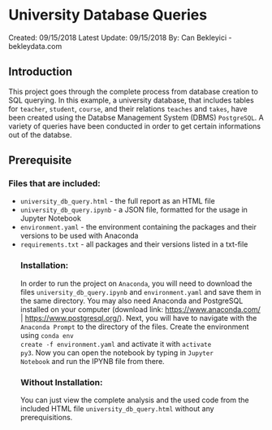# University Database Queries
Created: 09/15/2018
Latest Update: 09/15/2018
By: Can Bekleyici - bekleydata.com

## Introduction
This project goes through the complete process from database creation to SQL querying. In this example, a university database, that includes tables for <code>teacher</code>, <code>student</code>, <code>course</code>, and their relations <code>teaches</code> and <code>takes</code>, have been created using the Databse Management System (DBMS) <code>PostgreSQL</code>. A variety of queries have been conducted in order to get certain informations out of the databse.

## Prerequisite
### Files that are included:
<ul><li><code>university_db_query.html</code> - the full report as an HTML file</li>
  <li><code>university_db_query.ipynb</code> - a JSON file, formatted for the usage in Jupyter Notebook</li>
  <li><code>environment.yaml</code> - the environment containing the packages and their versions to be used with Anaconda</li>
  <li><code>requirements.txt</code> - all packages and their versions listed in a txt-file</li>

### Installation:
In order to run the project on <code>Anaconda</code>, you will need to download the files <code>university_db_query.ipynb</code> and <code>environment.yaml</code> and save them in the same directory. You may also need Anaconda and PostgreSQL installed on your computer (download link: <url>https://www.anaconda.com/</url> | <url>https://www.postgresql.org/</url>). Next, you will have to navigate with the <code>Anaconda Prompt</code> to the directory of the files. Create the environment using <code>conda env create -f environment.yaml</code> and activate it with <code>activate py3</code>. Now you can open the notebook by typing in <code>Jupyter Notebook</code> and run the IPYNB file from there.

### Without Installation:
You can just view the complete analysis and the used code from the included HTML file <code>university_db_query.html</code> without any prerequisitions.
